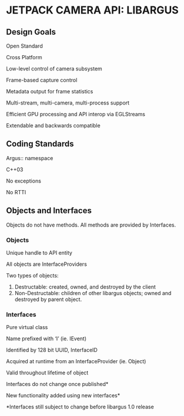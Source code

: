 # JETPACK CAMERA API: LIBARGUS

## Design Goals
Open Standard

Cross Platform

Low-level control of camera subsystem

Frame-based capture control

Metadata output for frame statistics

Multi-stream, multi-camera, multi-process support

Efficient GPU processing and API interop via EGLStreams

Extendable and backwards compatible


## Coding Standards
Argus:: namespace

C++03

No exceptions

No RTTI

## Objects and Interfaces
Objects do not have methods. All methods are provided by Interfaces.

### Objects
Unique handle to API entity

All objects are InterfaceProviders

Two types of objects:
1. Destructable: created, owned, and destroyed by the client
2. Non-Destructable: children of other libargus objects; owned and destroyed by
parent object.

### Interfaces
Pure virtual class

Name prefixed with ‘I’ (ie. IEvent)

Identified by 128 bit UUID, InterfaceID

Acquired at runtime from an InterfaceProvider (ie. Object)

Valid throughout lifetime of object

Interfaces do not change once published*

New functionality added using new interfaces*

*Interfaces still subject to change before libargus 1.0 release




